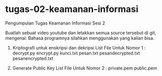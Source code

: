 # tugas-02-keamanan-informasi
Pengumpulan Tugas Keamanan Informasi Sesi 2

Buatlah sebuat video youtube dan letakkan semua source tersebut di git, mengenai:
Bahasa programnya silahkan menggunakan yang kalian bisa.
1. Kriptografi untuk enskripsi dan dekripsi 
List File Untuk Nomor 1 : 
decrypt.py
encrypt.py
kunci.txt
pesan.txt
pesandecrypted.txt
pesanencrypted.txt

2. Generate Public Key
List File Untuk Nomor 2 :
private.pem
public.pem
